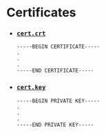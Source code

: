 # Certificates

- ### [`cert.crt`](cert.crt)

  ```
  -----BEGIN CERTIFICATE-----
  .
  .
  .
  -----END CERTIFICATE-----
  ```

- ### [`cert.key`](cert.key)

  ```
  -----BEGIN PRIVATE KEY-----
  .
  .
  .
  -----END PRIVATE KEY-----
  ```
